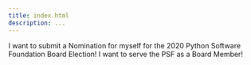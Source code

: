 ```yaml
---
title: index.html
description: ...
---
```


I want to submit a Nomination for myself for the 2020 Python Software Foundation Board Election! I want to serve the PSF as a Board Member!


